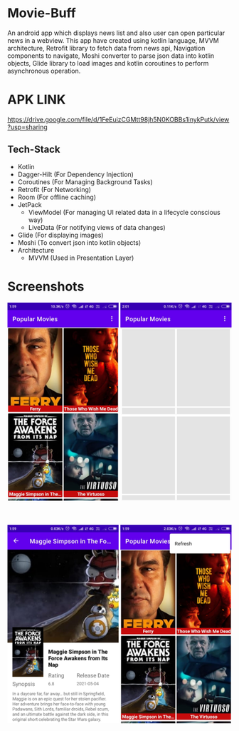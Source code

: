 # Movie-Buff
An android app which displays news list and also user can open particular news in a webview.
This app have created using kotlin language, MVVM architecture, Retrofit library to fetch data from news api, Navigation components to navigate, Moshi converter to parse json data into kotlin objects, Glide library to load images and kotlin coroutines to perform asynchronous operation.

# APK LINK
https://drive.google.com/file/d/1FeEuizCGMtt98jh5N0KOBBs1inykPutk/view?usp=sharing

## Tech-Stack

- Kotlin
- Dagger-Hilt (For Dependency Injection)
- Coroutines (For Managing Background Tasks)
- Retrofit (For Networking)
- Room (For offline caching)
- JetPack
    - ViewModel (For managing UI related data in a lifecycle conscious way)
    - LiveData (For notifying views of data changes)
- Glide (For displaying images)
- Moshi (To convert json into kotlin objects)
- Architecture
    - MVVM (Used in Presentation Layer)


# Screenshots

<div class="row">
      <img src="https://raw.githubusercontent.com/sanjay45/Movie-Buff/main/screenshots/movies_list.jpg" width="250">
      <img src="https://raw.githubusercontent.com/sanjay45/Movie-Buff/main/screenshots/shimmer_effect.jpg" width="250">
      
</div>
<br>
<br>
<br>
<div class="row">
      <img src="https://raw.githubusercontent.com/sanjay45/Movie-Buff/main/screenshots/movie_details.jpg" width="250">
      <img src="https://raw.githubusercontent.com/sanjay45/Movie-Buff/main/screenshots/refresh_data.jpg" width="250">
</div>



